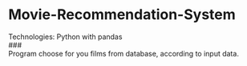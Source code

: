 # Movie-Recommendation-System</br>
Technologies: Python with pandas</br>
###</br>
Program choose for you films from database, according to input data.</br>
